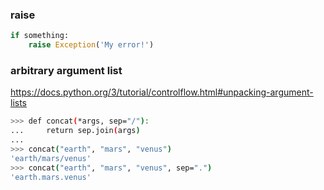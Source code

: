 ### raise
```python
if something:
    raise Exception('My error!')
```

### arbitrary argument list
https://docs.python.org/3/tutorial/controlflow.html#unpacking-argument-lists
```bash
>>> def concat(*args, sep="/"):
...     return sep.join(args)
...
>>> concat("earth", "mars", "venus")
'earth/mars/venus'
>>> concat("earth", "mars", "venus", sep=".")
'earth.mars.venus'
```
